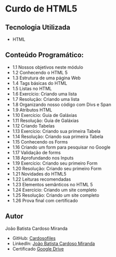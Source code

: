 # Curdo de HTML5

## Tecnologia Utilizada

- HTML

## Conteúdo Programático:

- 1.1 Nossos objetivos neste módulo
- 1.2 Conhecendo o HTML 5
- 1.3 Estrutura de uma página Web
- 1.4 Tags básicas do HTML
- 1.5 Listas no HTML
- 1.6 Exercício: Criando uma lista
- 1.7 Resolução: Criando uma lista
- 1.8 Organizando nosso código com Divs e Span
- 1.9 Atributos HTML
- 1.10 Exercício: Guia de Galáxias
- 1.11 Resolução: Guia de Galáxias
- 1.12 Criando Tabelas
- 1.13 Exercício: Criando sua primeira Tabela
- 1.14 Resolução: Criando sua primeira Tabela
- 1.15 Conhecendo os Forms
- 1.16 Criando um form para pesquisar no Google
- 1.17 Validação de forms
- 1.18 Aprofundando nos Inputs
- 1.19 Exercício: Criando seu primeiro Form
- 1.20 Resolução: Criando seu primeiro Form
- 1.21 Novidades do HTML5
- 1.22 Leituras recomendadas
- 1.23 Elementos semânticos no HTML 5
- 1.24 Exercício: Criando um site completo
- 1.25 Resolução: Criando um site completo
- 1.26 Prova final com certificado

## Autor

João Batista Cardoso Miranda

- GitHub: [Cardosofiles](https://github.com/Cardosofiles)
- LinkedIn: [João Batista Cardoso Miranda](https://www.linkedin.com/in/jo%C3%A3o-batista-cardoso-miranda-2b0442268/)
- Certificado [Google Drive](https://drive.google.com/file/d/1X1joEUD4Td7M_ayL8kVOteVpHhJ7JZ3A/view)

